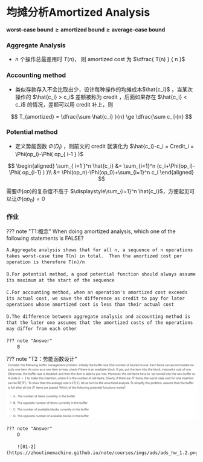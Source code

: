 # 均摊分析Amortized Analysis

**$\text{worst-case bound}\ge\text{amortized bound}\ge\text{average-case bound}$**

### Aggregate Analysis

- $n$ 个操作总最差用时 $T(n)$， 则 amortized cost 为 $\dfrac{ T(n) } { n }$ 

### Accounting method

- 类似存款存入不会比取出少，设计每种操作的均摊成本$\hat{c_i}$ ，当某次操作的 $\hat{c_i} > c_i$ 差额被称为 credit ，后面如果存在 $\hat{c_i} < c_i$ 的情况，差额可以用 credit 补上，则

$$
T_{amortized} = \dfrac{\sum \hat{c_i} }{n} \ge \dfrac{\sum c_i}{n}
$$

### Potential method

- 定义势能函数 $\Phi(D_i)$ ，则前文的 credit 就演化为 $\hat{c_i}-c_i = Credit_i = \Phi(op_i)-\Phi( op_{ i-1 } )$

  

$$
\begin{aligned}
\sum_{ i=1 }^n  \hat{c_i} &= \sum_{i=1}^n (c_i+\Phi(op_i)-\Phi( op_{i-1} ) )\\
&= \Phi(op_n)-\Phi(op_0)+\sum_{i=1}^n c_i
\end{aligned}
$$

需要$\Phi(op)$的复杂度不高于 $\displaystyle\sum_{i=1}^n \hat{c_i}$，方便起见可以让$\Phi(op_0)=0$

### 作业

??? note "T1:概念"
    When doing amortized analysis, which one of the following statements is FALSE?
    
	A.Aggregate analysis shows that for all n, a sequence of n operations takes worst-case time T(n) in total.  Then the amortized cost per operation is therefore T(n)/n
	
	B.For potential method, a good potential function should always assume its maximum at the start of the sequence
	
	C.For accounting method, when an operation's amortized cost exceeds its actual cost, we save the difference as credit to pay for later operations whose amortized cost is less than their actual cost
	
	D.The difference between aggregate analysis and accounting method is that the later one assumes that the amortized costs of the operations may differ from each other
	
	??? note "Answer"
		B

??? note "T2：势能函数设计"
    ![01-1](/img/ads/AmortizedT2-5.jpg)
    

    ??? note "Answer"
        D
        
        ![01-2](https://zhoutimemachine.github.io/note/courses/imgs/ads/ads_hw_1.2.png)

